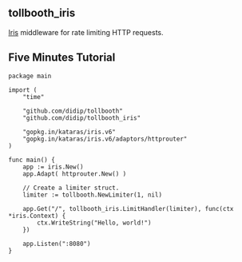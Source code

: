 ## tollbooth_iris

[Iris](https://github.com/kataras/iris) middleware for rate limiting HTTP requests.


## Five Minutes Tutorial

```
package main

import (
    "time"

    "github.com/didip/tollbooth"
    "github.com/didip/tollbooth_iris"

    "gopkg.in/kataras/iris.v6"
    "gopkg.in/kataras/iris.v6/adaptors/httprouter"
)

func main() {
    app := iris.New()
    app.Adapt( httprouter.New() )
    
    // Create a limiter struct.
    limiter := tollbooth.NewLimiter(1, nil)

    app.Get("/", tollbooth_iris.LimitHandler(limiter), func(ctx *iris.Context) {
        ctx.WriteString("Hello, world!")
    })

    app.Listen(":8080")
}

```

